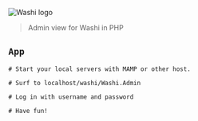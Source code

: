 ![Washi logo](https://i.imgur.com/EtVnrH0.png)

> Admin view for Washi in PHP

## `App`

```
# Start your local servers with MAMP or other host.

# Surf to localhost/washi/Washi.Admin

# Log in with username and password

# Have fun!
```
